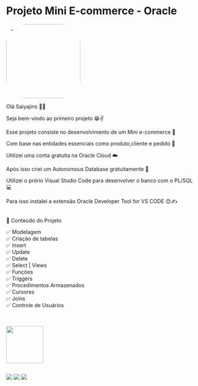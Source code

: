# Projeto Mini E-commerce - Oracle

<img width="200" height="200" align="center" style="border-radius:50px;" src="https://media1.tenor.com/images/9b790346428732ac43343d1a72d3d0bc/tenor.gif?itemid=12582418" />

Olá Saiyajins 👊💥

Seja bem-vindo ao primeiro projeto 😁✌️

Esse projeto consiste no desenvolvimento de um Mini e-commerce 🛒

Com base nas entidades essenciais como produto,cliente e pedido 🎯

Utilizei uma conta gratuita na Oracle Cloud ☁️

Após isso criei um Autonomous Database gratuitamente 🤖

Utilizei o prório Visual Studio Code para desenvolver o banco com o PL/SQL 💻

Para isso instalei a extensão Oracle Developer Tool for VS CODE 😊✍️

##

📄 Conteúdo do Projeto

✅ Modelagem <br>
✅ Criação de tabelas<br>
✅ Insert<br>
✅ Update<br>
✅ Delete<br>
✅ Select | Views<br>
✅ Funções<br>
✅ Triggers<br>
✅ Procedimentos Armazenados<br>
✅ Cursores<br>
✅ Joins<br>
✅ Controle de Usuários<br>



##

<div style="display: inline_block"><br>
  <img width="100" height="100" align="center" src="https://cdn.jsdelivr.net/gh/devicons/devicon/icons/oracle/oracle-original.svg" />  
</div>

  ##
 
<div> 
  <a href="https://www.youtube.com/channel/UC6aR2nPTkD6GECmEjQBEWtQ" target="_blank"><img src="https://img.shields.io/badge/YouTube-FF0000?style=for-the-badge&logo=youtube&logoColor=white" target="_blank"></a>
  <a href = "mailto:sayajinsql@outlook.com"><img src="https://img.shields.io/badge/Microsoft_Outlook-0078D4?style=for-the-badge&logo=microsoft-outlook&logoColor=white" target="_blank"></a>
  <a href="https://www.linkedin.com/in/jvnogueiraa" target="_blank"><img src="https://img.shields.io/badge/-LinkedIn-%230077B5?style=for-the-badge&logo=linkedin&logoColor=white" target="_blank"></a> 

 
</div>
